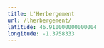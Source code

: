 ```yaml
---
title: L'Herbergement
url: /lherbergement/
latitude: 46.910000000000004
longitude: -1.3758333
---
```

